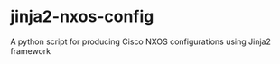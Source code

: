 jinja2-nxos-config
==================

A python script for producing Cisco NXOS configurations using Jinja2 framework
